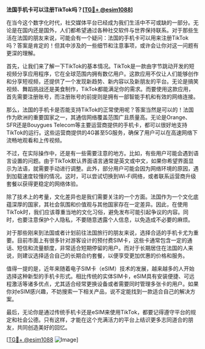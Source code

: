 **法国手机卡可以注册TikTok吗？[[TG💪+ @esim1088](https://t.me/s/esim1088)]**

在当今这个数字化时代，社交媒体平台已经成为我们生活中不可或缺的一部分。无论是在国内还是国外，人们都希望通过各种社交软件与世界保持联系。对于那些生活在法国的朋友来说，可能会有一个疑问：法国的手机卡可以用来注册TikTok吗？答案是肯定的！但其中涉及的一些细节和注意事项，或许会让你对这一问题有更深的理解。

首先，让我们来了解一下TikTok的基本情况。TikTok是一款由字节跳动开发的短视频分享应用程序，它在全球范围内拥有数亿用户。这款应用不仅让人们能够创作和分享短视频，还提供了一个发现新趋势、新内容以及新朋友的平台。无论是搞笑视频、舞蹈挑战还是美食制作，TikTok都能满足你的需求。而要使用这款应用，首先需要注册账号，而注册账号的前提则是拥有一部智能手机和有效的网络连接。

那么，法国的手机卡是否能支持TikTok的正常使用呢？答案当然是可以的！法国作为欧洲的重要国家之一，其通信网络覆盖范围广且质量高。无论是Orange、SFR还是Bouygues Telecom等主要运营商提供的手机卡，都可以很好地支持TikTok的运行。这些运营商提供的4G甚至5G服务，确保了用户可以在高速网络下流畅地观看和上传视频。

不过，在实际操作中，还是有一些需要注意的地方。比如，有些用户可能会遇到语言设置的问题。由于TikTok默认界面语言通常是英文或中文，如果你希望界面显示为法语，就需要手动进行调整。此外，部分用户可能会因为网络环境的原因，遇到加载速度较慢的情况。这时，可以尝试切换到Wi-Fi网络，或者联系运营商升级套餐以获得更稳定的网络体验。

除了技术上的考量，文化差异也是我们需要关注的一个方面。法国作为一个文化底蕴深厚的国家，其社会氛围和价值观与其他国家存在一定差异。因此，在使用TikTok时，我们应该尊重当地的文化习俗，避免发布可能引起争议的内容。同时，也要注意保护个人隐私，不要随意透露个人信息，以免造成不必要的麻烦。

对于那些刚来到法国或者计划前往法国旅行的朋友来说，选择合适的手机卡尤为重要。目前市面上有很多针对游客设计的预付费SIM卡，这些卡通常包含一定的通话、短信和流量额度，非常适合短期停留的用户。而对于长期居住在法国的人来说，则建议选择适合自己的长期合约套餐，以便享受更加优惠的价格和服务。

值得一提的是，近年来随着电子SIM卡（eSIM）技术的发展，越来越多的人开始选择这种新型的手机卡形式。相比传统的实体SIM卡，eSIM具有安装便捷、可远程激活等诸多优点，尤其适合经常更换设备或者需要同时管理多张卡的用户。如果你对eSIM感兴趣，不妨搜索一下相关产品，说不定能找到一款适合自己的解决方案。

最后，无论你是通过传统手机卡还是eSIM来使用TikTok，都要记得遵守平台的规定和社会公德。只有这样，才能在这个充满活力的平台上结识更多志同道合的朋友，共同创造美好的回忆。

[[TG💪+ @esim1088](https://t.me/s/esim1088) ![Image](https://i.postimg.cc/4NQfJmqS/Snipaste-2025-05-13-00-14-12.png)]